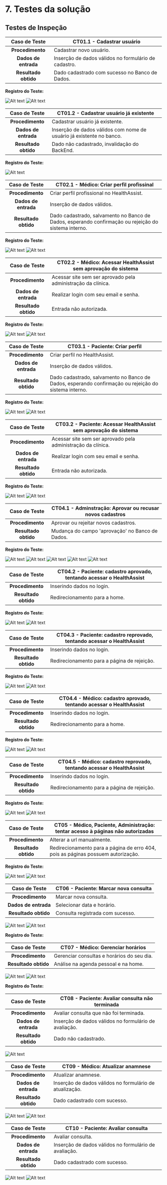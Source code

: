 # 7. Testes da solução

## Testes de Inspeção

**Caso de Teste** | **CT01.1 - Cadastrar usuário**
 :--------------: | ------------
**Procedimento**  | Cadastrar novo usuário. 
**Dados de entrada** | Inserção de dados válidos no formulário de cadastro. 
**Resultado obtido** | Dado cadastrado com sucesso no Banco de Dados. 

**Registro do Teste:**

![Alt text](./images/CT00-1.png)
![Alt text](./images/CT00-2.png)

**Caso de Teste** | **CT01.2 - Cadastrar usuário já existente**
 :--------------: | ------------
**Procedimento**  | Cadastrar usuário já existente.
**Dados de entrada** | Inserção de dados válidos com nome de usuário já existente no banco.
**Resultado obtido** | Dado não cadastrado, invalidação do BackEnd.

**Registro do Teste:**

![Alt text](./images/CT00-3.png)


**Caso de Teste** | **CT02.1 - Médico: Criar perfil profissinal**
 :--------------: | ------------
**Procedimento**  | Criar perfil profissional no HealthAssist.
**Dados de entrada** | Inserção de dados válidos.
**Resultado obtido** | Dado cadastrado, salvamento no Banco de Dados, esperando confirmação ou rejeição do sistema interno.

**Registro do Teste:**

![Alt text](./images/CT01-1.png)
![Alt text](./images/CT01-2.png)

**Caso de Teste** | **CT02.2 - Médico: Acessar HealthAssist sem aprovação do sistema**
 :--------------: | ------------
**Procedimento**  | Acessar site sem ser aprovado pela administração da clínica.
**Dados de entrada** | Realizar login com seu email e senha.
**Resultado obtido** | Entrada não autorizada.

**Registro do Teste:**

![Alt text](./images/CT01-3.png)
![Alt text](./images/CT01-4.png)


**Caso de Teste** | **CT03.1 - Paciente: Criar perfil**
 :--------------: | ------------
**Procedimento**  | Criar perfil no HealthAssist.
**Dados de entrada** | Inserção de dados válidos.
**Resultado obtido** | Dado cadastrado, salvamento no Banco de Dados, esperando confirmação ou rejeição do sistema interno.

**Registro do Teste:**

![Alt text](./images/CT02-1.png)
![Alt text](./images/CT02-2.png)


**Caso de Teste** | **CT03.2 - Paciente: Acessar HealthAssist sem aprovação do sistema**
 :--------------: | ------------
**Procedimento**  | Acessar site sem ser aprovado pela administração da clínica.
**Dados de entrada** | Realizar login com seu email e senha.
**Resultado obtido** | Entrada não autorizada.

**Registro do Teste:**

![Alt text](./images/CT02-4.png)
![Alt text](./images/CT02-3.png)

**Caso de Teste** | **CT04.1 - Adminstração: Aprovar ou recusar novos cadastros**
 :--------------: | ------------
**Procedimento**  | Aprovar ou rejeitar novos cadastros.
**Resultado obtido** | Mudança do campo 'aprovação' no Banco de Dados.


**Registro do Teste:**

![Alt text](./images/CT03-1.png)
![Alt text](./images/CT03-2.png)
![Alt text](./images/CT03-3.png)
![Alt text](./images/CT03-4.png)
![Alt text](./images/CT03-5.png)

**Caso de Teste** | **CT04.2 - Paciente: cadastro aprovado, tentando acessar o HealthAssist**
 :--------------: | ------------
**Procedimento**  | Inserindo dados no login.
**Resultado obtido** | Redirecionamento para a home.


**Registro do Teste:**

![Alt text](./images/CT02-4.png)
![Alt text](./images/CT03-6.png)


**Caso de Teste** | **CT04.3 - Paciente: cadastro reprovado, tentando acessar o HealthAssist**
 :--------------: | ------------
**Procedimento**  | Inserindo dados no login.
**Resultado obtido** | Redirecionamento para a página de rejeição.


**Registro do Teste:**

![Alt text](./images/CT03-7.png)
![Alt text](./images/CT03-8.png)

**Caso de Teste** | **CT04.4 - Médico: cadastro aprovado, tentando acessar o HealthAssist**
 :--------------: | ------------
**Procedimento**  | Inserindo dados no login.
**Resultado obtido** | Redirecionamento para a home.


**Registro do Teste:**

![Alt text](./images/CT03-9.png)
![Alt text](./images/CT03-10.png)

**Caso de Teste** | **CT04.5 - Médico: cadastro reprovado, tentando acessar o HealthAssist**
 :--------------: | ------------
**Procedimento**  | Inserindo dados no login.
**Resultado obtido** | Redirecionamento para a página de rejeição.


**Registro do Teste:**

![Alt text](./images/CT03-11.png)
![Alt text](./images/CT03-8.png)

**Caso de Teste** | **CT05 - Médico, Paciente, Administração: tentar acesso à páginas não autorizadas**
 :--------------: | ------------
**Procedimento**  | Alterar a url manualmente.
**Resultado obtido** | Redirecionamento para a página de erro 404, pois as páginas possuem autorização.


**Registro do Teste:**

![Alt text](./images/CT04-1.png)
![Alt text](./images/CT04.png)



**Caso de Teste** | **CT06 - Paciente: Marcar nova consulta**
 :--------------: | ------------
**Procedimento**  | Marcar nova consulta. 
**Dados de entrada** | Selecionar data e horário. 
**Resultado obtido** | Consulta registrada com sucesso. 

![Alt text](./images/CT06-1.png)
![Alt text](./images/CT06-2.png)

**Registro do Teste:**


**Caso de Teste** | **CT07 - Médico: Gerenciar horários**
 :--------------: | ------------
**Procedimento**  | Gerenciar consultas e horários do seu dia. 
**Resultado obtido** | Análise na agenda pessoal e na home. 

![Alt text](./images/CT07-1.png)
![Alt text](./images/CT07-2.png)

**Registro do Teste:**


**Caso de Teste** | **CT08 - Paciente: Avaliar consulta não terminada**
 :--------------: | ------------
**Procedimento**  | Avaliar consulta que não foi terminada. 
**Dados de entrada** | Inserção de dados válidos no formulário de avaliação. |
**Resultado obtido** | Dado não cadastrado. |

![Alt text](./images/CT08-1.png)


**Caso de Teste** | **CT09 - Médico: Atualizar anamnese**
 :--------------: | ------------
**Procedimento**  | Atualizar anamnese. 
**Dados de entrada** | Inserção de dados válidos no formulário de atualização. 
**Resultado obtido** | Dado cadastrado com sucesso. 

![Alt text](./images/CT09-1.png)
![Alt text](./images/CT09-2.png)

**Caso de Teste** | **CT10 - Paciente: Avaliar consulta**
 :--------------: | ------------
**Procedimento**  | Avaliar consulta. 
**Dados de entrada** | Inserção de dados válidos no formulário de avaliação. 
**Resultado obtido** | Dado cadastrado com sucesso. 

![Alt text](./images/CT10-1.png)
![Alt text](./images/CT10-2.png)
